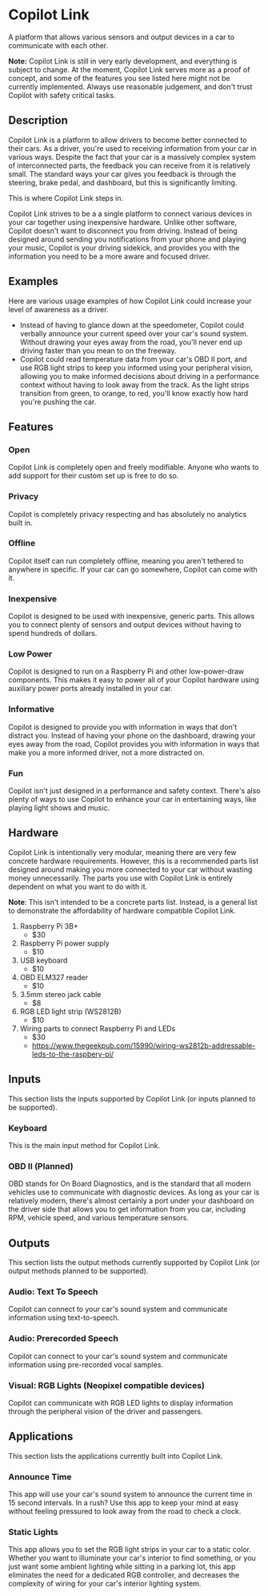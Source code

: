 # Copilot Link

A platform that allows various sensors and output devices in a car to communicate with each other.

**Note:** Copilot Link is still in very early development, and everything is subject to change. At the moment, Copilot Link serves more as a proof of concept, and some of the features you see listed here might not be currently implemented. Always use reasonable judgement, and don't trust Copilot with safety critical tasks.


## Description

Copilot Link is a platform to allow drivers to become better connected to their cars. As a driver, you're used to receiving information from your car in various ways. Despite the fact that your car is a massively complex system of interconnected parts, the feedback you can receive from it is relatively small. The standard ways your car gives you feedback is through the steering, brake pedal, and dashboard, but this is significantly limiting.

This is where Copilot Link steps in.

Copilot Link strives to be a a single platform to connect various devices in your car together using inexpensive hardware. Unlike other software, Copilot doesn't want to disconnect you from driving. Instead of being designed around sending you notifications from your phone and playing your music, Copilot is your driving sidekick, and provides you with the information you need to be a more aware and focused driver.

## Examples

Here are various usage examples of how Copilot Link could increase your level of awareness as a driver.

- Instead of having to glance down at the speedometer, Copilot could verbally announce your current speed over your car's sound system. Without drawing your eyes away from the road, you'll never end up driving faster than you mean to on the freeway.
- Copilot could read temperature data from your car's OBD II port, and use RGB light strips to keep you informed using your peripheral vision, allowing you to make informed decisions about driving in a performance context without having to look away from the track. As the light strips transition from green, to orange, to red, you'll know exactly how hard you're pushing the car.


## Features

### Open

Copilot Link is completely open and freely modifiable. Anyone who wants to add support for their custom set up is free to do so.

### Privacy

Copilot is completely privacy respecting and has absolutely no analytics built in.

### Offline

Copilot itself can run completely offline, meaning you aren't tethered to anywhere in specific. If your car can go somewhere, Copilot can come with it.

### Inexpensive

Copilot is designed to be used with inexpensive, generic parts. This allows you to connect plenty of sensors and output devices without having to spend hundreds of dollars.

### Low Power

Copilot is designed to run on a Raspberry Pi and other low-power-draw components. This makes it easy to power all of your Copilot hardware using auxiliary power ports already installed in your car.

### Informative

Copilot is designed to provide you with information in ways that don't distract you. Instead of having your phone on the dashboard, drawing your eyes away from the road, Copilot provides you with information in ways that make you a more informed driver, not a more distracted on.

### Fun

Copilot isn't just designed in a performance and safety context. There's also plenty of ways to use Copilot to enhance your car in entertaining ways, like playing light shows and music.


## Hardware

Copilot Link is intentionally very modular, meaning there are very few concrete hardware requirements. However, this is a recommended parts list designed around making you more connected to your car without wasting money unnecessarily. The parts you use with Copilot Link is entirely dependent on what you want to do with it.

**Note**: This isn't intended to be a concrete parts list. Instead, is a general list to demonstrate the affordability of hardware compatible Copilot Link.

1. Raspberry Pi 3B+
    - $30
2. Raspberry Pi power supply
    - $10
3. USB keyboard
    - $10
4. OBD ELM327 reader
    - $10
5. 3.5mm stereo jack cable
    - $8
6. RGB LED light strip (WS2812B)
    - $10
7. Wiring parts to connect Raspberry Pi and LEDs
    - $30
    - <https://www.thegeekpub.com/15990/wiring-ws2812b-addressable-leds-to-the-raspbery-pi/>


## Inputs

This section lists the inputs supported by Copilot Link (or inputs planned to be supported).

### Keyboard

This is the main input method for Copilot Link.

### OBD II (Planned)

OBD stands for On Board Diagnostics, and is the standard that all modern vehicles use to communicate with diagnostic devices. As long as your car is relatively modern, there's almost certainly a port under your dashboard on the driver side that allows you to get information from you car, including RPM, vehicle speed, and various temperature sensors.


## Outputs

This section lists the output methods currently supported by Copilot Link (or output methods planned to be supported).

### Audio: Text To Speech

Copilot can connect to your car's sound system and communicate information using text-to-speech.

### Audio: Prerecorded Speech

Copilot can connect to your car's sound system and communicate information using pre-recorded vocal samples.

### Visual: RGB Lights (Neopixel compatible devices)

Copilot can communicate with RGB LED lights to display information through the peripheral vision of the driver and passengers.


## Applications

This section lists the applications currently built into Copilot Link.

### Announce Time

This app will use your car's sound system to announce the current time in 15 second intervals. In a rush? Use this app to keep your mind at easy without feeling pressured to look away from the road to check a clock.

### Static Lights

This app allows you to set the RGB light strips in your car to a static color. Whether you want to illuminate your car's interior to find something, or you just want some ambient lighting while sitting in a parking lot, this app eliminates the need for a dedicated RGB controller, and decreases the complexity of wiring for your car's interior lighting system.
